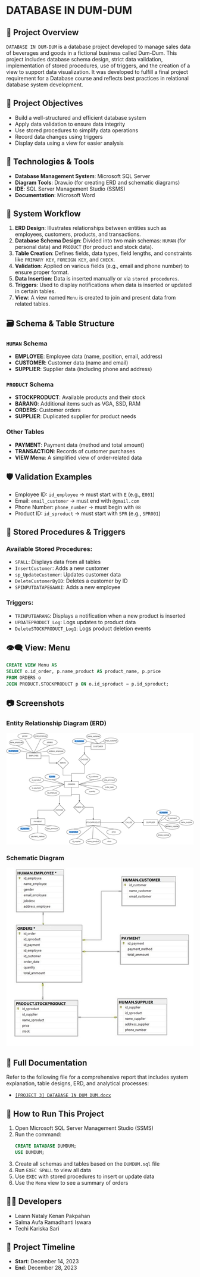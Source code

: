 # DATABASE IN DUM-DUM

## 📖 Project Overview
`DATABASE IN DUM-DUM` is a database project developed to manage sales data of beverages and goods in a fictional business called Dum-Dum. This project includes database schema design, strict data validation, implementation of stored procedures, use of triggers, and the creation of a view to support data visualization. It was developed to fulfill a final project requirement for a Database course and reflects best practices in relational database system development.

## 🧩 Project Objectives
- Build a well-structured and efficient database system
- Apply data validation to ensure data integrity
- Use stored procedures to simplify data operations
- Record data changes using triggers
- Display data using a view for easier analysis

## 🧰 Technologies & Tools
- **Database Management System**: Microsoft SQL Server
- **Diagram Tools**: Draw.io (for creating ERD and schematic diagrams)
- **IDE**: SQL Server Management Studio (SSMS)
- **Documentation**: Microsoft Word

## 🧠 System Workflow
1. **ERD Design**: Illustrates relationships between entities such as employees, customers, products, and transactions.
2. **Database Schema Design**: Divided into two main schemas: `HUMAN` (for personal data) and `PRODUCT` (for product and stock data).
3. **Table Creation**: Defines fields, data types, field lengths, and constraints like `PRIMARY KEY`, `FOREIGN KEY`, and `CHECK`.
4. **Validation**: Applied on various fields (e.g., email and phone number) to ensure proper format.
5. **Data Insertion**: Data is inserted manually or via `stored procedures`.
6. **Triggers**: Used to display notifications when data is inserted or updated in certain tables.
7. **View**: A view named `Menu` is created to join and present data from related tables.

## 🗃️ Schema & Table Structure
### `HUMAN` Schema
- **EMPLOYEE**: Employee data (name, position, email, address)
- **CUSTOMER**: Customer data (name and email)
- **SUPPLIER**: Supplier data (including phone and address)

### `PRODUCT` Schema
- **STOCKPRODUCT**: Available products and their stock
- **BARANG**: Additional items such as VGA, SSD, RAM
- **ORDERS**: Customer orders
- **SUPPLIER**: Duplicated supplier for product needs

### Other Tables
- **PAYMENT**: Payment data (method and total amount)
- **TRANSACTION**: Records of customer purchases
- **VIEW Menu**: A simplified view of order-related data

## 🛡️ Validation Examples
- Employee ID: `id_employee` → must start with `E` (e.g., `E001`)
- Email: `email_customer` → must end with `@gmail.com`
- Phone Number: `phone_number` → must begin with `08`
- Product ID: `id_sproduct` → must start with `SPR` (e.g., `SPR001`)

## 🔁 Stored Procedures & Triggers
### Available Stored Procedures:
- `SPALL`: Displays data from all tables
- `InsertCustomer`: Adds a new customer
- `sp_UpdateCustomer`: Updates customer data
- `DeleteCustomerByID`: Deletes a customer by ID
- `SPINPUTDATAPEGAWAI`: Adds a new employee

### Triggers:
- `TRINPUTBARANG`: Displays a notification when a new product is inserted
- `UPDATEPRODUCT_Log`: Logs updates to product data
- `DeleteSTOCKPRODUCT_Log1`: Logs product deletion events

## 👁️‍🗨️ View: Menu
```sql
CREATE VIEW Menu AS
SELECT o.id_order, p.name_product AS product_name, p.price
FROM ORDERS o
JOIN PRODUCT.STOCKPRODUCT p ON o.id_sproduct = p.id_sproduct;
```

## 📷 Screenshots
### Entity Relationship Diagram (ERD)
![ERD](./ERD.png)

### Schematic Diagram
![Schematic](./SchematicDiagram.jpg)

## 📄 Full Documentation
Refer to the following file for a comprehensive report that includes system explanation, table designs, ERD, and analytical processes:
- [`[PROJECT 3] DATABASE IN DUM DUM.docx`](./[PROJECT%203]%20DATABASE%20IN%20DUM%20DUM.docx)

## 🔧 How to Run This Project
1. Open Microsoft SQL Server Management Studio (SSMS)
2. Run the command:
   ```sql
   CREATE DATABASE DUMDUM;
   USE DUMDUM;
   ```
3. Create all schemas and tables based on the `DUMDUM.sql` file
4. Run `EXEC SPALL` to view all data
5. Use `EXEC` with stored procedures to insert or update data
6. Use the `Menu` view to see a summary of orders

## 👨‍💻 Developers
- Leann Nataly Kenan Pakpahan
- Salma Aufa Ramadhanti Iswara
- Techi Kariska Sari

## 📅 Project Timeline
- **Start**: December 14, 2023
- **End**: December 28, 2023
